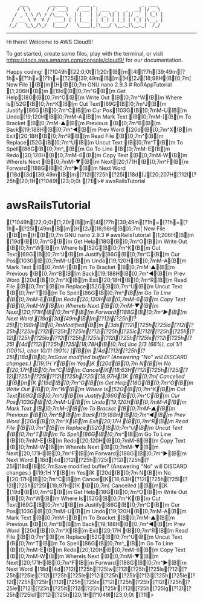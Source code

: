          ___        ______     ____ _                 _  ___  
        / \ \      / / ___|   / ___| | ___  _   _  __| |/ _ \ 
       / _ \ \ /\ / /\___ \  | |   | |/ _ \| | | |/ _` | (_) |
      / ___ \ V  V /  ___) | | |___| | (_) | |_| | (_| |\__, |
     /_/   \_\_/\_/  |____/   \____|_|\___/ \__,_|\__,_|  /_/ 
 ----------------------------------------------------------------- 


Hi there! Welcome to AWS Cloud9!

To get started, create some files, play with the terminal,
or visit https://docs.aws.amazon.com/console/cloud9/ for our documentation.

Happy coding!
[?1049h[22;0;0t[1;20r(B[m[4l[?7h[39;49m[?1h=[?1h=[?1h=[?25l[39;49m(B[m[H[2J[18;98H(B[0;7m[ New File ](B[m[H(B[0;7m  GNU nano 2.9.3                                                                                  # RoRAppTutorial                                                                                             [1;206H(B[m[19d(B[0;7m^G(B[m Get Help[18G(B[0;7m^O(B[m Write Out     (B[0;7m^W(B[m Where Is[52G(B[0;7m^K(B[m Cut Text[69G(B[0;7m^J(B[m Justify[86G(B[0;7m^C(B[m Cur Pos[103G(B[0;7mM-U(B[m Undo[19;120H(B[0;7mM-A(B[m Mark Text    (B[0;7mM-](B[m To Bracket   (B[0;7mM-▲(B[m Previous     (B[0;7m^B(B[m Back[19;188H(B[0;7m^◀(B[m Prev Word[20d(B[0;7m^X(B[m Exit[20;18H(B[0;7m^R(B[m Read File     (B[0;7m^\(B[m Replace[52G(B[0;7m^U(B[m Uncut Text    (B[0;7m^T(B[m To Spell[86G(B[0;7m^_(B[m Go To Line    (B[0;7mM-E(B[m Redo[20;120H(B[0;7mM-6(B[m Copy Text    (B[0;7mM-W(B[m WhereIs Next (B[0;7mM-▼(B[m Next[20;171H(B[0;7m^F(B[m Forward[188G(B[0;7m^▶(B[m Next Word[18d[3d[39;49m(B[m[?12l[?25h[?25l[18d[J[20;207H[?12l[?25h[20;1H[?1049l[23;0;0t[?1l># awsRailsTutorial
# awsRailsTutorial
[?1049h[22;0;0t[1;20r(B[m[4l[?7h[39;49m[?1h=[?1h=[?1h=[?25l[49m(B[m[H[2J[18;98H(B[0;7m[ New File ](B[m[H(B[0;7m  GNU nano 2.9.3                                                                                 # awsRailsTutorial                                                                                            [1;206H(B[m[19d(B[0;7m^G(B[m Get Help[18G(B[0;7m^O(B[m Write Out     (B[0;7m^W(B[m Where Is[52G(B[0;7m^K(B[m Cut Text[69G(B[0;7m^J(B[m Justify[86G(B[0;7m^C(B[m Cur Pos[103G(B[0;7mM-U(B[m Undo[19;120H(B[0;7mM-A(B[m Mark Text    (B[0;7mM-](B[m To Bracket   (B[0;7mM-▲(B[m Previous     (B[0;7m^B(B[m Back[19;188H(B[0;7m^◀(B[m Prev Word[20d(B[0;7m^X(B[m Exit[20;18H(B[0;7m^R(B[m Read File     (B[0;7m^\(B[m Replace[52G(B[0;7m^U(B[m Uncut Text    (B[0;7m^T(B[m To Spell[86G(B[0;7m^_(B[m Go To Line    (B[0;7mM-E(B[m Redo[20;120H(B[0;7mM-6(B[m Copy Text    (B[0;7mM-W(B[m WhereIs Next (B[0;7mM-▼(B[m Next[20;171H(B[0;7m^F(B[m Forward[188G(B[0;7m^▶(B[m Next Word[18d[3d[49m(B[m[?12l[?25h[?25l[1;198H(B[0;7mModified(B[m[3ds[?12l[?25h[?25la[?12l[?25h[?25lv[?12l[?25h[?25le[?12l[?25h[?25lc[?12l[?25h[?25ll[?12l[?25h[?25lo[?12l[?25h[?25ls[?12l[?25h[?25le[?12l[?25h[?25l[4d[?12l[?25h[?25l[18;78H(B[0;7m[ line 2/3 (66%), col 1/1 (100%), char 10/11 (90%) ](B[m[4d[?12l[?25h[?25l[18d(B[0;7mSave modified buffer?  (Answering "No" will DISCARD changes.)                                                                                                                                                  [19;1H Y(B[m Yes[K[20d(B[0;7m N(B[m No  [20;17H(B[0;7m^C(B[m Cancel[K[18;63H[?12l[?25h[?25l[?12l[?25h[?25l[?12l[?25h[?25l[18;97H[1K (B[0;7m[ Cancelled ](B[m[K[19d(B[0;7m^G(B[m Get Help[18G(B[0;7m^O(B[m Write Out     (B[0;7m^W(B[m Where Is[52G(B[0;7m^K(B[m Cut Text[69G(B[0;7m^J(B[m Justify[86G(B[0;7m^C(B[m Cur Pos[103G(B[0;7mM-U(B[m Undo[19;120H(B[0;7mM-A(B[m Mark Text    (B[0;7mM-](B[m To Bracket   (B[0;7mM-▲(B[m Previous     (B[0;7m^B(B[m Back[19;188H(B[0;7m^◀(B[m Prev Word[20d(B[0;7m^X(B[m Exit[20;17H (B[0;7m^R(B[m Read File     (B[0;7m^\(B[m Replace[52G(B[0;7m^U(B[m Uncut Text    (B[0;7m^T(B[m To Spell[86G(B[0;7m^_(B[m Go To Line    (B[0;7mM-E(B[m Redo[20;120H(B[0;7mM-6(B[m Copy Text    (B[0;7mM-W(B[m WhereIs Next (B[0;7mM-▼(B[m Next[20;171H(B[0;7m^F(B[m Forward[188G(B[0;7m^▶(B[m Next Word[18d[4d[?12l[?25h[?25l[?12l[?25h[?25l[18d(B[0;7mSave modified buffer?  (Answering "No" will DISCARD changes.)                                                                                                                                                  [19;1H Y(B[m Yes[K[20d(B[0;7m N(B[m No  [20;17H(B[0;7m^C(B[m Cancel[K[18;63H[?12l[?25h[?25l[?12l[?25h[?25l[18;97H[1K (B[0;7m[ Cancelled ](B[m[K[19d(B[0;7m^G(B[m Get Help[18G(B[0;7m^O(B[m Write Out     (B[0;7m^W(B[m Where Is[52G(B[0;7m^K(B[m Cut Text[69G(B[0;7m^J(B[m Justify[86G(B[0;7m^C(B[m Cur Pos[103G(B[0;7mM-U(B[m Undo[19;120H(B[0;7mM-A(B[m Mark Text    (B[0;7mM-](B[m To Bracket   (B[0;7mM-▲(B[m Previous     (B[0;7m^B(B[m Back[19;188H(B[0;7m^◀(B[m Prev Word[20d(B[0;7m^X(B[m Exit[20;17H (B[0;7m^R(B[m Read File     (B[0;7m^\(B[m Replace[52G(B[0;7m^U(B[m Uncut Text    (B[0;7m^T(B[m To Spell[86G(B[0;7m^_(B[m Go To Line    (B[0;7mM-E(B[m Redo[20;120H(B[0;7mM-6(B[m Copy Text    (B[0;7mM-W(B[m WhereIs Next (B[0;7mM-▼(B[m Next[20;171H(B[0;7m^F(B[m Forward[188G(B[0;7m^▶(B[m Next Word[18d[4d[?12l[?25h[?25lw[?12l[?25h[?25le[?12l[?25h[?25le[?12l[?25h[?25le[?12l[?25h[?25lr[?12l[?25h[?25le[?12l[?25h[?25lr[?12l[?25h[?25le[?12l[?25h[?25lr[?12l[?25h[?25le[?12l[?25h[?25lt[?12l[?25h[?25lr[?12l[?25h[?25lg[?12l[?25h[?25ldf[?12l[?25h[20;1H[?1049l[23;0;0t[?1l>